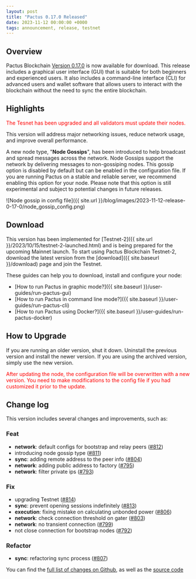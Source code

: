 ```yaml
---
layout: post
title: "Pactus 0.17.0 Released"
date: 2023-11-12 00:00:00 +0000
tags: announcement, release, testnet
---
```


## Overview

Pactus Blockchain [Version 0.17.0](https://github.com/pactus-project/pactus/releases/tag/v0.17.0)
is now available for download.
This release includes a graphical user interface (GUI) that
is suitable for both beginners and experienced users.
It also includes a command-line interface (CLI) for advanced users and wallet software
that allows users to interact with the blockchain without the need to sync the entire blockchain.

## Highlights

<span style="color:red">The Tesnet has been upgraded and all validators must update their nodes.</span>

This version will address major networking issues, reduce network usage, and improve overall performance.

A new node type, "**Node Gossips**", has been introduced to help broadcast and spread messages across the network.
Node Gossips support the network by delivering messages to non-gossiping nodes.
This gossip option is disabled by default but can be enabled in the configuration file.
If you are running Pactus on a stable and reliable server, we recommend enabling this option for your node.
Please note that this option is still experimental and subject to potential changes in future releases.

![Node gossip in config file]({{ site.url }}/blog/images/2023-11-12-release-0-17-0/node_gossip_config.png)

## Download

This version has been implemented for [Testnet-2]({{ site.url }}/2023/10/15/testnet-2-launched.html) and
is being prepared for the upcoming Mainnet launch.
To start using Pactus Blockchain Testnet-2, download the latest version from the
[download]({{ site.baseurl }}/download) page and join the Testnet.

These guides can help you to download, install and configure your node:

- [How to run Pactus in graphic mode?]({{ site.baseurl }}/user-guides/run-pactus-gui)
- [How to run Pactus in command line mode?]({{ site.baseurl }}/user-guides/run-pactus-cli)
- [How to run Pactus using Docker?]({{ site.baseurl }}/user-guides/run-pactus-docker)

## How to Upgrade

If you are running an older version, shut it down.
Uninstall the previous version and install the newer version.
If you are using the archived version, simply use the new version.

<span style="color:red">
After updating the node, the configuration file will be overwritten with a new version.
You need to make modifications to the config file if you had customized it prior to the update.
</span>

## Change log

This version includes several changes and improvements, such as:

### Feat

- **network**: default configs for bootstrap and relay peers ([#812](https://github.com/pactus-project/pactus/pull/812))
- introducing node gossip type ([#811](https://github.com/pactus-project/pactus/pull/811))
- **sync**: adding remote address to the peer info ([#804](https://github.com/pactus-project/pactus/pull/804))
- **network**: adding public address to factory ([#795](https://github.com/pactus-project/pactus/pull/795))
- **network**: filter private ips ([#793](https://github.com/pactus-project/pactus/pull/793))

### Fix

- upgrading Testnet ([#814](https://github.com/pactus-project/pactus/pull/814))
- **sync**: prevent opening sessions indefinitely ([#813](https://github.com/pactus-project/pactus/pull/813))
- **execution**: fixing mistake on calculating unbonded power ([#806](https://github.com/pactus-project/pactus/pull/806))
- **network**: check connection threshold on gater ([#803](https://github.com/pactus-project/pactus/pull/803))
- **network**: no transient connection ([#799](https://github.com/pactus-project/pactus/pull/799))
- not close connection for bootstrap nodes ([#792](https://github.com/pactus-project/pactus/pull/792))

### Refactor

- **sync**: refactoring sync process ([#807](https://github.com/pactus-project/pactus/pull/807))

You can find the [full list of changes on Github](https://github.com/pactus-project/pactus/compare/v0.16.0...v0.17.0),
as well as the [source code](https://github.com/pactus-project/pactus/releases/tag/v0.17.0)
